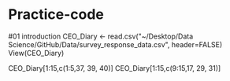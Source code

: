 # Practice-code

#01 introduction
CEO_Diary <- read.csv("~/Desktop/Data Science/GitHub/Data/survey_response_data.csv", header=FALSE)
View(CEO_Diary)

CEO_Diary[1:15,c(1:5,37, 39, 40)] 
CEO_Diary[1:15,c(9:15,17, 29, 31)] 